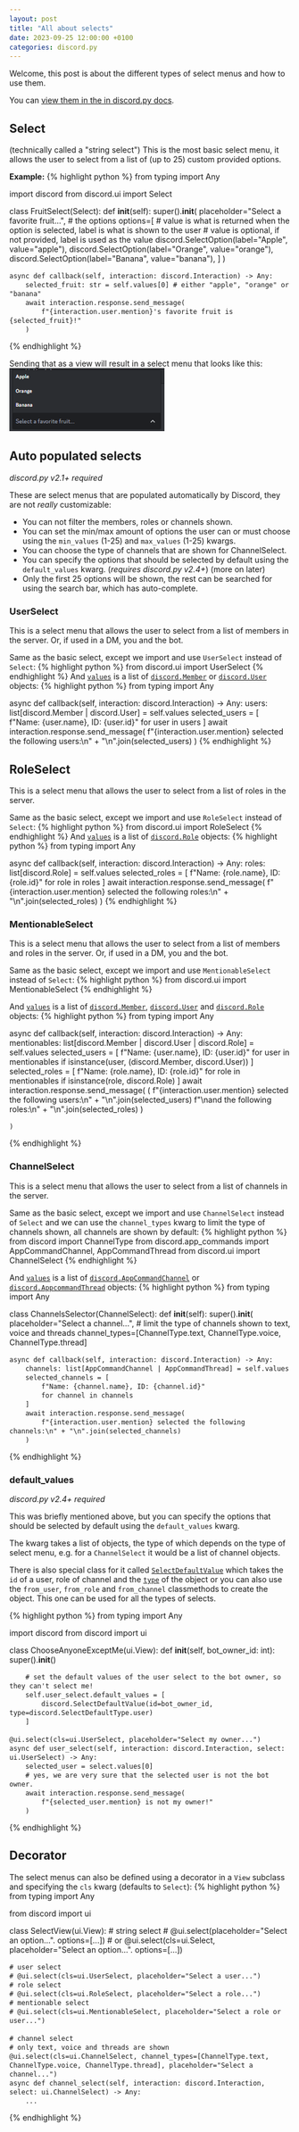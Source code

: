 ```yaml
---
layout: post
title: "All about selects"
date: 2023-09-25 12:00:00 +0100
categories: discord.py
---
```

Welcome, this post is about the different types of select menus and how to use them.

You can [view them in the in discord.py docs](https://discordpy.readthedocs.io/en/latest/interactions/api.html#select-menus).

## Select

(technically called a "string select")
This is the most basic select menu, it allows the user to select from a list of (up to 25) custom provided options.

**Example:**
{% highlight python %}
from typing import Any

import discord
from discord.ui import Select


class FruitSelect(Select):
    def __init__(self):
        super().__init__(
            placeholder="Select a favorite fruit...",
            # the options
            options=[
                # value is what is returned when the option is selected, label is what is shown to the user
                # value is optional, if not provided, label is used as the value
                discord.SelectOption(label="Apple", value="apple"),
                discord.SelectOption(label="Orange", value="orange"),
                discord.SelectOption(label="Banana", value="banana"),
            ]
        )

    async def callback(self, interaction: discord.Interaction) -> Any:
        selected_fruit: str = self.values[0] # either "apple", "orange" or "banana"
        await interaction.response.send_message(
            f"{interaction.user.mention}'s favorite fruit is {selected_fruit}!"
        )
{% endhighlight %}

Sending that as a view will result in a select menu that looks like this:
![string_select](\static\images\selects\string_select.png)

## Auto populated selects

*discord.py v2.1+ required*

These are select menus that are populated automatically by Discord, they are not *really* customizable:

- You can not filter the members, roles or channels shown.
- You can set the min/max amount of options the user can or must choose using the `min_values` (1-25) and `max_values` (1-25) kwargs.
- You can choose the type of channels that are shown for ChannelSelect.
- You can specify the options that should be selected by default using the `default_values` kwarg. (*requires discord.py v2.4+*) (more on later)
- Only the first 25 options will be shown, the rest can be searched for using the search bar, which has auto-complete.

### UserSelect

This is a select menu that allows the user to select from a list of members in the server. Or, if used in a DM, you and the bot.

Same as the basic select, except we import and use `UserSelect` instead of `Select`:
{% highlight python %}
from discord.ui import UserSelect
{% endhighlight %}
And [`values`](https://discordpy.readthedocs.io/en/latest/interactions/api.html#discord.ui.UserSelect.values) is a list of [`discord.Member`](https://discordpy.readthedocs.io/en/latest/api.html#member) or [`discord.User`](https://discordpy.readthedocs.io/en/latest/api.html#user) objects:
{% highlight python %}
from typing import Any

async def callback(self, interaction: discord.Interaction) -> Any:
    users: list[discord.Member | discord.User] = self.values
    selected_users = [
        f"Name: {user.name}, ID: {user.id}"
        for user in users
    ]
    await interaction.response.send_message(
        f"{interaction.user.mention} selected the following users:\n" + "\n".join(selected_users)
    )
{% endhighlight %}

## RoleSelect

This is a select menu that allows the user to select from a list of roles in the server.

Same as the basic select, except we import and use `RoleSelect` instead of `Select`:
{% highlight python %}
from discord.ui import RoleSelect
{% endhighlight %}
And [`values`](https://discordpy.readthedocs.io/en/latest/interactions/api.html#discord.ui.RoleSelect.values) is a list of [`discord.Role`](https://discordpy.readthedocs.io/en/latest/api.html#role) objects:
{% highlight python %}
from typing import Any

async def callback(self, interaction: discord.Interaction) -> Any:
    roles: list[discord.Role] = self.values
    selected_roles = [
        f"Name: {role.name}, ID: {role.id}"
        for role in roles
    ]
    await interaction.response.send_message(
        f"{interaction.user.mention} selected the following roles:\n" + "\n".join(selected_roles)
    )
{% endhighlight %}

### MentionableSelect

This is a select menu that allows the user to select from a list of members and roles in the server. Or, if used in a DM, you and the bot.

Same as the basic select, except we import and use `MentionableSelect` instead of `Select`:
{% highlight python %}
from discord.ui import MentionableSelect
{% endhighlight %}

And [`values`](https://discordpy.readthedocs.io/en/latest/interactions/api.html#discord.ui.MentionableSelect.values) is a list of [`discord.Member`](https://discordpy.readthedocs.io/en/latest/api.html#member), [`discord.User`](https://discordpy.readthedocs.io/en/latest/api.html#user) and [`discord.Role`](https://discordpy.readthedocs.io/en/latest/api.html#role) objects:
{% highlight python %}
from typing import Any

async def callback(self, interaction: discord.Interaction) -> Any:
    mentionables: list[discord.Member | discord.User | discord.Role] = self.values
    selected_users = [
        f"Name: {user.name}, ID: {user.id}"
        for user in mentionables
        if isinstance(user, (discord.Member, discord.User))
    ]
    selected_roles = [
        f"Name: {role.name}, ID: {role.id}"
        for role in mentionables
        if isinstance(role, discord.Role)
    ]
    await interaction.response.send_message(
        (
            f"{interaction.user.mention} selected the following users:\n" + "\n".join(selected_users)
            f"\nand the following roles:\n" + "\n".join(selected_roles)
        )

    )
{% endhighlight %}

### ChannelSelect

This is a select menu that allows the user to select from a list of channels in the server.

Same as the basic select, except we import and use `ChannelSelect` instead of `Select` and we can use the `channel_types` kwarg to limit the type of channels shown, all channels are shown by default:
{% highlight python %}
from discord import ChannelType
from discord.app_commands import AppCommandChannel, AppCommandThread
from discord.ui import ChannelSelect
{% endhighlight %}

And [`values`](https://discordpy.readthedocs.io/en/latest/interactions/api.html#discord.ui.ChannelSelect.values) is a list of [`discord.AppCommandChannel`](https://discordpy.readthedocs.io/en/latest/interactions/api.html#appcommandchannel) or [`discord.AppcommandThread`](https://discordpy.readthedocs.io/en/latest/interactions/api.html#appcommandthread) objects:
{% highlight python %}
from typing import Any

class ChannelsSelector(ChannelSelect):
    def __init__(self):
        super().__init__(
            placeholder="Select a channel...",
            # limit the type of channels shown to text, voice and threads
            channel_types=[ChannelType.text, ChannelType.voice, ChannelType.thread]

    async def callback(self, interaction: discord.Interaction) -> Any:
        channels: list[AppCommandChannel | AppCommandThread] = self.values
        selected_channels = [
            f"Name: {channel.name}, ID: {channel.id}"
            for channel in channels
        ]
        await interaction.response.send_message(
            f"{interaction.user.mention} selected the following channels:\n" + "\n".join(selected_channels)
        )
{% endhighlight %}

### default_values

*discord.py v2.4+ required*

This was briefly mentioned above, but you can specify the options that should be selected by default using the `default_values` kwarg.

The kwarg takes a list of objects, the type of which depends on the type of select menu, e.g. for a `ChannelSelect` it would be a list of channel objects.

There is also special class for it called [`SelectDefaultValue`](https://discordpy.readthedocs.io/en/latest/interactions/api.html#selectdefaultvalue) which takes the `id` of a user, role of channel and the [`type`](https://discordpy.readthedocs.io/en/latest/api.html#discord.SelectDefaultValueType) of the object or you can also use the `from_user`, `from_role` and `from_channel` classmethods to create the object. This one can be used for all the types of selects.

{% highlight python %}
from typing import Any

import discord
from discord import ui


class ChooseAnyoneExceptMe(ui.View):
    def __init__(self, bot_owner_id: int):
        super().__init__()

        # set the default values of the user select to the bot owner, so they can't select me!
        self.user_select.default_values = [
            discord.SelectDefaultValue(id=bot_owner_id, type=discord.SelectDefaultType.user)
        ]

    @ui.select(cls=ui.UserSelect, placeholder="Select my owner...")
    async def user_select(self, interaction: discord.Interaction, select: ui.UserSelect) -> Any:
        selected_user = select.values[0]
        # yes, we are very sure that the selected user is not the bot owner.
        await interaction.response.send_message(
            f"{selected_user.mention} is not my owner!"
        )

{% endhighlight %}

## Decorator

The select menus can also be defined using a decorator in a `View` subclass and specifying the `cls` kwarg (defaults to `Select`):
{% highlight python %}
from typing import Any

from discord import ui


class SelectView(ui.View):
    # string select
    # @ui.select(placeholder="Select an option...". options=[...])
    # or @ui.select(cls=ui.Select, placeholder="Select an option...". options=[...])

    # user select
    # @ui.select(cls=ui.UserSelect, placeholder="Select a user...")
    # role select
    # @ui.select(cls=ui.RoleSelect, placeholder="Select a role...")
    # mentionable select
    # @ui.select(cls=ui.MentionableSelect, placeholder="Select a role or user...")

    # channel select
    # only text, voice and threads are shown
    @ui.select(cls=ui.ChannelSelect, channel_types=[ChannelType.text, ChannelType.voice, ChannelType.thread], placeholder="Select a channel...")
    async def channel_select(self, interaction: discord.Interaction, select: ui.ChannelSelect) -> Any:
        ...
{% endhighlight %}
